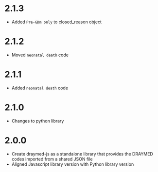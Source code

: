 # 2.1.3
- Added `Pre-GDm only` to closed_reason object

# 2.1.2
- Moved `neonatal death` code

# 2.1.1
- Added `neonatal death` code

# 2.1.0
- Changes to python library

# 2.0.0
- Create draymed-js as a standalone library that provides the DRAYMED codes imported from a shared JSON file
- Aligned Javascript library version with Python library version
